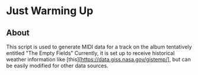 # Just Warming Up

## About

This script is used to generate MIDI data for a track on the album tentatively entitled "The Empty Fields" Currently,
it is set up to receive historical weather information like [this][https://data.giss.nasa.gov/gistemp/], but can be
easily modified for other data sources.
